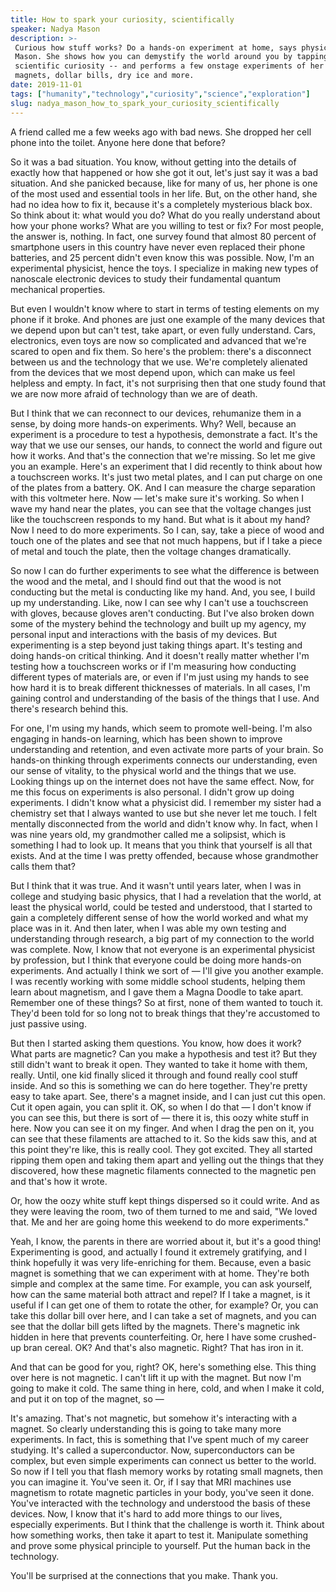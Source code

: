 ```yaml
---
title: How to spark your curiosity, scientifically
speaker: Nadya Mason
description: >-
 Curious how stuff works? Do a hands-on experiment at home, says physicist Nadya
 Mason. She shows how you can demystify the world around you by tapping into your
 scientific curiosity -- and performs a few onstage experiments of her own using
 magnets, dollar bills, dry ice and more.
date: 2019-11-01
tags: ["humanity","technology","curiosity","science","exploration"]
slug: nadya_mason_how_to_spark_your_curiosity_scientifically
---
```


A friend called me a few weeks ago with bad news. She dropped her cell phone into the
toilet. Anyone here done that before?

So it was a bad situation. You know, without getting into the details of exactly how that
happened or how she got it out, let's just say it was a bad situation. And she panicked
because, like for many of us, her phone is one of the most used and essential tools in her
life. But, on the other hand, she had no idea how to fix it, because it's a completely
mysterious black box. So think about it: what would you do? What do you really understand
about how your phone works? What are you willing to test or fix? For most people, the
answer is, nothing. In fact, one survey found that almost 80 percent of smartphone users
in this country have never even replaced their phone batteries, and 25 percent didn't even
know this was possible. Now, I'm an experimental physicist, hence the toys. I specialize in
making new types of nanoscale electronic devices to study their fundamental quantum
mechanical properties.

But even I wouldn't know where to start in terms of testing elements on my phone if it
broke. And phones are just one example of the many devices that we depend upon but can't
test, take apart, or even fully understand. Cars, electronics, even toys are now so
complicated and advanced that we're scared to open and fix them. So here's the problem:
there's a disconnect between us and the technology that we use. We're completely alienated
from the devices that we most depend upon, which can make us feel helpless and empty. In
fact, it's not surprising then that one study found that we are now more afraid of
technology than we are of death.

But I think that we can reconnect to our devices, rehumanize them in a sense, by doing
more hands-on experiments. Why? Well, because an experiment is a procedure to test a
hypothesis, demonstrate a fact. It's the way that we use our senses, our hands, to connect
the world and figure out how it works. And that's the connection that we're missing. So let
me give you an example. Here's an experiment that I did recently to think about how a
touchscreen works. It's just two metal plates, and I can put charge on one of the plates
from a battery. OK. And I can measure the charge separation with this voltmeter here. Now
— let's make sure it's working. So when I wave my hand near the plates, you can see that
the voltage changes just like the touchscreen responds to my hand. But what is it about my
hand? Now I need to do more experiments. So I can, say, take a piece of wood and touch one
of the plates and see that not much happens, but if I take a piece of metal and touch the
plate, then the voltage changes dramatically.

So now I can do further experiments to see what the difference is between the wood and the
metal, and I should find out that the wood is not conducting but the metal is conducting
like my hand. And, you see, I build up my understanding. Like, now I can see why I can't
use a touchscreen with gloves, because gloves aren't conducting. But I've also broken down
some of the mystery behind the technology and built up my agency, my personal input and
interactions with the basis of my devices. But experimenting is a step beyond just taking
things apart. It's testing and doing hands-on critical thinking. And it doesn't really
matter whether I'm testing how a touchscreen works or if I'm measuring how conducting
different types of materials are, or even if I'm just using my hands to see how hard it is
to break different thicknesses of materials. In all cases, I'm gaining control and
understanding of the basis of the things that I use. And there's research behind
this.

For one, I'm using my hands, which seem to promote well-being. I'm also engaging in
hands-on learning, which has been shown to improve understanding and retention, and even
activate more parts of your brain. So hands-on thinking through experiments connects our
understanding, even our sense of vitality, to the physical world and the things that we
use. Looking things up on the internet does not have the same effect. Now, for me this
focus on experiments is also personal. I didn't grow up doing experiments. I didn't know
what a physicist did. I remember my sister had a chemistry set that I always wanted to use
but she never let me touch. I felt mentally disconnected from the world and didn't know
why. In fact, when I was nine years old, my grandmother called me a solipsist, which is
something I had to look up. It means that you think that yourself is all that exists. And
at the time I was pretty offended, because whose grandmother calls them
that?

But I think that it was true. And it wasn't until years later, when I was in college and
studying basic physics, that I had a revelation that the world, at least the physical
world, could be tested and understood, that I started to gain a completely different sense
of how the world worked and what my place was in it. And then later, when I was able my
own testing and understanding through research, a big part of my connection to the world
was complete. Now, I know that not everyone is an experimental physicist by profession, but
I think that everyone could be doing more hands-on experiments. And actually I think we
sort of — I'll give you another example. I was recently working with some middle school
students, helping them learn about magnetism, and I gave them a Magna Doodle to take
apart. Remember one of these things? So at first, none of them wanted to touch it. They'd
been told for so long not to break things that they're accustomed to just passive
using.

But then I started asking them questions. You know, how does it work? What parts are
magnetic? Can you make a hypothesis and test it? But they still didn't want to break it
open. They wanted to take it home with them, really. Until, one kid finally sliced it
through and found really cool stuff inside. And so this is something we can do here
together. They're pretty easy to take apart. See, there's a magnet inside, and I can just
cut this open. Cut it open again, you can split it. OK, so when I do that — I don't know
if you can see this, but there is sort of — there it is, this oozy white stuff in here.
Now you can see it on my finger. And when I drag the pen on it, you can see that these
filaments are attached to it. So the kids saw this, and at this point they're like, this
is really cool. They got excited. They all started ripping them open and taking them apart
and yelling out the things that they discovered, how these magnetic filaments connected to
the magnetic pen and that's how it wrote.

Or, how the oozy white stuff kept things dispersed so it could write. And as they were
leaving the room, two of them turned to me and said, "We loved that. Me and her are going
home this weekend to do more experiments."

Yeah, I know, the parents in there are worried about it, but it's a good thing!
Experimenting is good, and actually I found it extremely gratifying, and I think hopefully
it was very life-enriching for them. Because, even a basic magnet is something that we can
experiment with at home. They're both simple and complex at the same time. For example,
you can ask yourself, how can the same material both attract and repel? If I take a
magnet, is it useful if I can get one of them to rotate the other, for example? Or, you
can take this dollar bill over here, and I can take a set of magnets, and you can see that
the dollar bill gets lifted by the magnets. There's magnetic ink hidden in here that
prevents counterfeiting. Or, here I have some crushed-up bran cereal. OK? And that's also
magnetic. Right? That has iron in it.

And that can be good for you, right? OK, here's something else. This thing over here is
not magnetic. I can't lift it up with the magnet. But now I'm going to make it cold. The
same thing in here, cold, and when I make it cold, and put it on top of the magnet, so
—

It's amazing. That's not magnetic, but somehow it's interacting with a magnet. So clearly
understanding this is going to take many more experiments. In fact, this is something that
I've spent much of my career studying. It's called a superconductor. Now, superconductors
can be complex, but even simple experiments can connect us better to the world. So now if
I tell you that flash memory works by rotating small magnets, then you can imagine it.
You've seen it. Or, if I say that MRI machines use magnetism to rotate magnetic particles
in your body, you've seen it done. You've interacted with the technology and understood
the basis of these devices. Now, I know that it's hard to add more things to our lives,
especially experiments. But I think that the challenge is worth it. Think about how
something works, then take it apart to test it. Manipulate something and prove some
physical principle to yourself. Put the human back in the technology.

You'll be surprised at the connections that you make. Thank you.

<!--
ad_duration=3.33
comment_count=15
event="TED@NAS"
external_duration=0
external_start_time=0
has_talk_citation=1
intro_duration=11.82
is_subtitle_required="False"
is_talk_featured="True"
language="en"
language_swap="False"
native_language="en"
number_of_related_talks=6
number_of_speakers=1
number_of_subtitled_videos=19
number_of_tags=5
number_of_talk_download_languages=19
number_of_talk_more_resources=1
number_of_talk_recommendations=1
number_of_talks_take_actions=0
post_ad_duration=0.83
published_timestamp="2020-04-15 14:47:27"
recording_date="2019-11-01"
speaker_description="Experimental physicist"
speaker_is_published=1
speaker_name="Nadya Mason"
talk_name="How to spark your curiosity, scientifically"
talk_recommendations_blurb="More resources curated by Nadya Mason"
talks_tags=["humanity","technology","curiosity","science","exploration"]
talks_take_action=[]
url_photo_speaker="https://pe.tedcdn.com/images/ted/1a8571d2d35dc297f5cfe8f8ae8682d3b6ffc90f_254x191.jpg"
url_photo_talk="https://s3.amazonaws.com/talkstar-photos/uploads/232c3739-ee95-4bf6-9d6f-e4052fab061a/NadyaMason_2019S-embed.jpg"
url_webpage="https://www.ted.com/talks/nadya_mason_how_to_spark_your_curiosity_scientifically"
video_type_name="TED Institute Talk"
-->
